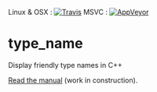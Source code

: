 Linux & OSX :
[![Travis](https://travis-ci.org/pthom/type_name.svg?branch=master)](https://travis-ci.org/pthom/type_name)
MSVC :
[![AppVeyor](https://ci.appveyor.com/api/projects/status/github/pthom/type_name)](https://ci.appveyor.com/project/pthom/type_name)


# type_name
Display friendly type names in C++

[Read the manual](http://htmlpreview.github.io/?https://github.com/pthom/type_name/blob/master/Manual.html) (work in construction).

